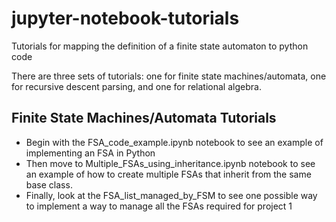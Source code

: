 # jupyter-notebook-tutorials
Tutorials for mapping the definition of a finite state automaton to python code

There are three sets of tutorials: one for finite state machines/automata, one for recursive descent parsing, and one for relational algebra.

## Finite State Machines/Automata Tutorials
  * Begin with the FSA_code_example.ipynb notebook to see an example of implementing an FSA in Python
  * Then move to Multiple_FSAs_using_inheritance.ipynb notebook to see an example of how to create multiple FSAs that inherit from the same base class.
  * Finally, look at the FSA_list_managed_by_FSM to see one possible way to implement a way to manage all the FSAs required for project 1